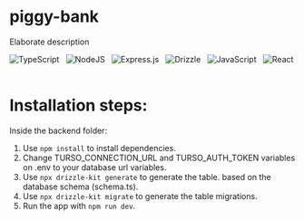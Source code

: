 # piggy-bank

Elaborate description

![TypeScript](https://img.shields.io/badge/TypeScript-007ACC?style=for-the-badge&logo=typescript&logoColor=white)&nbsp;&nbsp;&nbsp;![NodeJS](https://img.shields.io/badge/Node%20js-339933?style=for-the-badge&logo=nodedotjs&logoColor=white)&nbsp;&nbsp;&nbsp;![Express.js](https://img.shields.io/badge/Express%20js-000000?style=for-the-badge&logo=express&logoColor=white)&nbsp;&nbsp;&nbsp;![Drizzle](https://img.shields.io/badge/drizzle-C5F74F?style=for-the-badge&logo=drizzle&logoColor=black)&nbsp;&nbsp;&nbsp;![JavaScript](https://img.shields.io/badge/JavaScript-323330?style=for-the-badge&logo=javascript&logoColor=F7DF1E)&nbsp;&nbsp;&nbsp;![React](https://img.shields.io/badge/React-20232A?style=for-the-badge&logo=react&logoColor=61DAFB)&nbsp;&nbsp;&nbsp;

# Installation steps:

Inside the backend folder:

1. Use `npm install` to install dependencies.
2. Change TURSO_CONNECTION_URL and TURSO_AUTH_TOKEN variables on .env to your database url variables.
3. Use `npx drizzle-kit generate` to generate the table.
   based on the database schema (schema.ts).
4. Use `npx drizzle-kit migrate` to generate the table migrations.
5. Run the app with `npm run dev`.
